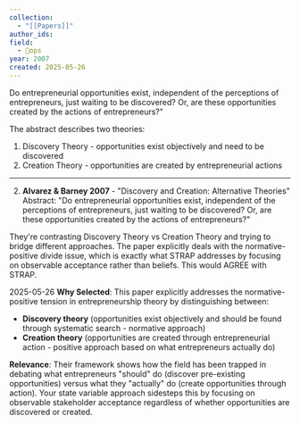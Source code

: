 ```yaml
---
collection:
  - "[[Papers]]"
author_ids:
field:
  - 🐙ops
year: 2007
created: 2025-05-26
---
```


Do entrepreneurial opportunities exist, independent of the perceptions of entrepreneurs, just waiting to be discovered? Or, are these opportunities created by the actions of entrepreneurs?"

The abstract describes two theories:

1. Discovery Theory - opportunities exist objectively and need to be discovered
2. Creation Theory - opportunities are created by entrepreneurial actions
---
2. **Alvarez & Barney 2007** - "Discovery and Creation: Alternative Theories" Abstract: "Do entrepreneurial opportunities exist, independent of the perceptions of entrepreneurs, just waiting to be discovered? Or, are these opportunities created by the actions of entrepreneurs?"

They're contrasting Discovery Theory vs Creation Theory and trying to bridge different approaches. The paper explicitly deals with the normative-positive divide issue, which is exactly what STRAP addresses by focusing on observable acceptance rather than beliefs. This would AGREE with STRAP.

2025-05-26
**Why Selected**: This paper explicitly addresses the normative-positive tension in entrepreneurship theory by distinguishing between:

- **Discovery theory** (opportunities exist objectively and should be found through systematic search - normative approach)
- **Creation theory** (opportunities are created through entrepreneurial action - positive approach based on what entrepreneurs actually do)

**Relevance**: Their framework shows how the field has been trapped in debating what entrepreneurs "should" do (discover pre-existing opportunities) versus what they "actually" do (create opportunities through action). Your state variable approach sidesteps this by focusing on observable stakeholder acceptance regardless of whether opportunities are discovered or created.